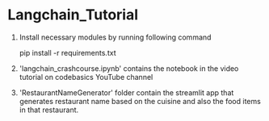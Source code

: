 # Langchain_Tutorial

1. Install necessary modules by running following command
   
	pip install -r requirements.txt

3. 'langchain_crashcourse.ipynb' contains the notebook in the video tutorial on codebasics YouTube channel

4. 'RestaurantNameGenerator' folder contain the streamlit app that generates restaurant name based on the cuisine and also the food items in that restaurant.
